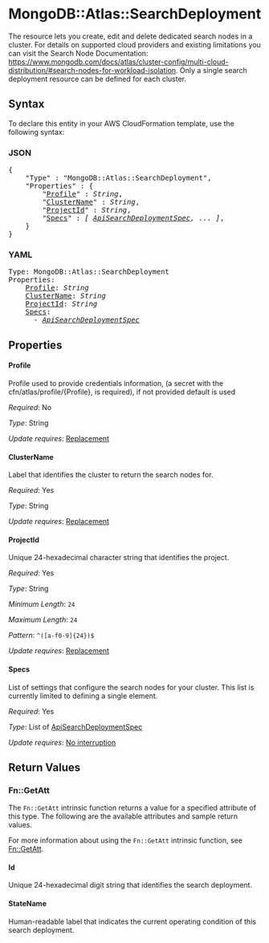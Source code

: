 # MongoDB::Atlas::SearchDeployment

The resource lets you create, edit and delete dedicated search nodes in a cluster. For details on supported cloud providers and existing limitations you can visit the Search Node Documentation: https://www.mongodb.com/docs/atlas/cluster-config/multi-cloud-distribution/#search-nodes-for-workload-isolation. Only a single search deployment resource can be defined for each cluster.

## Syntax

To declare this entity in your AWS CloudFormation template, use the following syntax:

### JSON

<pre>
{
    "Type" : "MongoDB::Atlas::SearchDeployment",
    "Properties" : {
        "<a href="#profile" title="Profile">Profile</a>" : <i>String</i>,
        "<a href="#clustername" title="ClusterName">ClusterName</a>" : <i>String</i>,
        "<a href="#projectid" title="ProjectId">ProjectId</a>" : <i>String</i>,
        "<a href="#specs" title="Specs">Specs</a>" : <i>[ <a href="apisearchdeploymentspec.md">ApiSearchDeploymentSpec</a>, ... ]</i>,
    }
}
</pre>

### YAML

<pre>
Type: MongoDB::Atlas::SearchDeployment
Properties:
    <a href="#profile" title="Profile">Profile</a>: <i>String</i>
    <a href="#clustername" title="ClusterName">ClusterName</a>: <i>String</i>
    <a href="#projectid" title="ProjectId">ProjectId</a>: <i>String</i>
    <a href="#specs" title="Specs">Specs</a>: <i>
      - <a href="apisearchdeploymentspec.md">ApiSearchDeploymentSpec</a></i>
</pre>

## Properties

#### Profile

Profile used to provide credentials information, (a secret with the cfn/atlas/profile/{Profile}, is required), if not provided default is used

_Required_: No

_Type_: String

_Update requires_: [Replacement](https://docs.aws.amazon.com/AWSCloudFormation/latest/UserGuide/using-cfn-updating-stacks-update-behaviors.html#update-replacement)

#### ClusterName

Label that identifies the cluster to return the search nodes for.

_Required_: Yes

_Type_: String

_Update requires_: [Replacement](https://docs.aws.amazon.com/AWSCloudFormation/latest/UserGuide/using-cfn-updating-stacks-update-behaviors.html#update-replacement)

#### ProjectId

Unique 24-hexadecimal character string that identifies the project.

_Required_: Yes

_Type_: String

_Minimum Length_: <code>24</code>

_Maximum Length_: <code>24</code>

_Pattern_: <code>^([a-f0-9]{24})$</code>

_Update requires_: [Replacement](https://docs.aws.amazon.com/AWSCloudFormation/latest/UserGuide/using-cfn-updating-stacks-update-behaviors.html#update-replacement)

#### Specs

List of settings that configure the search nodes for your cluster. This list is currently limited to defining a single element.

_Required_: Yes

_Type_: List of <a href="apisearchdeploymentspec.md">ApiSearchDeploymentSpec</a>

_Update requires_: [No interruption](https://docs.aws.amazon.com/AWSCloudFormation/latest/UserGuide/using-cfn-updating-stacks-update-behaviors.html#update-no-interrupt)

## Return Values

### Fn::GetAtt

The `Fn::GetAtt` intrinsic function returns a value for a specified attribute of this type. The following are the available attributes and sample return values.

For more information about using the `Fn::GetAtt` intrinsic function, see [Fn::GetAtt](https://docs.aws.amazon.com/AWSCloudFormation/latest/UserGuide/intrinsic-function-reference-getatt.html).

#### Id

Unique 24-hexadecimal digit string that identifies the search deployment.

#### StateName

Human-readable label that indicates the current operating condition of this search deployment.

